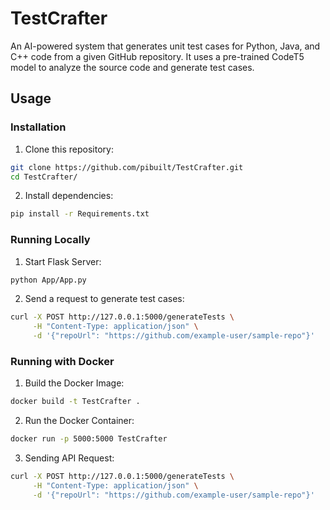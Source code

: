 # TestCrafter

An AI-powered system that generates unit test cases for Python, Java, and C++ code from a given GitHub repository. It uses a pre-trained CodeT5 model to analyze the source code and generate test cases.

## Usage

### Installation  
1. Clone this repository:
   
```sh
git clone https://github.com/pibuilt/TestCrafter.git
cd TestCrafter/
```
2. Install dependencies:

```sh
pip install -r Requirements.txt
```

### Running Locally
1. Start Flask Server:

```sh
python App/App.py
```

2. Send a request to generate test cases:
   
```sh
curl -X POST http://127.0.0.1:5000/generateTests \
     -H "Content-Type: application/json" \
     -d '{"repoUrl": "https://github.com/example-user/sample-repo"}'
```

### Running with Docker
1. Build the Docker Image:

```sh
docker build -t TestCrafter .
```

2. Run the Docker Container:

```sh
docker run -p 5000:5000 TestCrafter
```

3. Sending API Request:

```sh
curl -X POST http://127.0.0.1:5000/generateTests \
     -H "Content-Type: application/json" \
     -d '{"repoUrl": "https://github.com/example-user/sample-repo"}'
```

